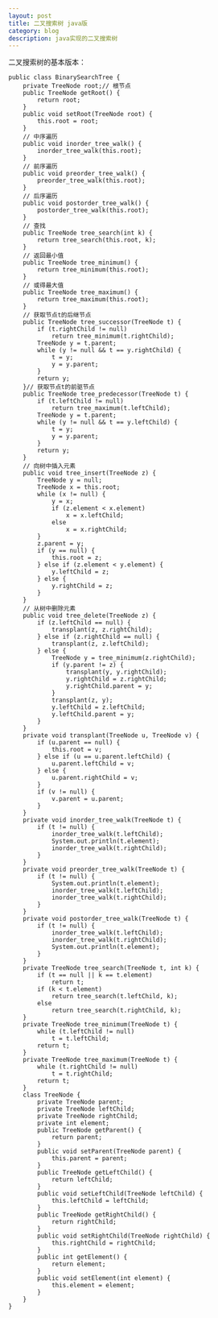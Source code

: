 ```yaml
---
layout: post
title: 二叉搜索树 java版
category: blog
description: java实现的二叉搜索树
---
```


二叉搜索树的基本版本：

	public class BinarySearchTree {
	    private TreeNode root;// 根节点
	    public TreeNode getRoot() {
	        return root;
	    }
	    public void setRoot(TreeNode root) {
	        this.root = root;
	    }
	    // 中序遍历
	    public void inorder_tree_walk() {
	        inorder_tree_walk(this.root);
	    }
	    // 前序遍历
	    public void preorder_tree_walk() {
	        preorder_tree_walk(this.root);
	    }
	    // 后序遍历
	    public void postorder_tree_walk() {
	        postorder_tree_walk(this.root);
	    }
	    // 查找
	    public TreeNode tree_search(int k) {
	        return tree_search(this.root, k);
	    }
	    // 返回最小值
	    public TreeNode tree_minimum() {
	        return tree_minimum(this.root);
	    }
	    // 或得最大值
	    public TreeNode tree_maximum() {
	        return tree_maximum(this.root);
	    }
	    // 获取节点t的后继节点
	    public TreeNode tree_successor(TreeNode t) {
	        if (t.rightChild != null)
	            return tree_minimum(t.rightChild);
	        TreeNode y = t.parent;
	        while (y != null && t == y.rightChild) {
	            t = y;
	            y = y.parent;
	        }
	        return y;
	    }// 获取节点t的前驱节点
	    public TreeNode tree_predecessor(TreeNode t) {
	        if (t.leftChild != null)
	            return tree_maximum(t.leftChild);
	        TreeNode y = t.parent;
	        while (y != null && t == y.leftChild) {
	            t = y;
	            y = y.parent;
	        }
	        return y;
	    }
	    // 向树中插入元素
	    public void tree_insert(TreeNode z) {
	        TreeNode y = null;
	        TreeNode x = this.root;
	        while (x != null) {
	            y = x;
	            if (z.element < x.element)
	                x = x.leftChild;
	            else
	                x = x.rightChild;
	        }
	        z.parent = y;
	        if (y == null) {
	            this.root = z;
	        } else if (z.element < y.element) {
	            y.leftChild = z;
	        } else {
	            y.rightChild = z;
	        }
	    }
	    // 从树中删除元素
	    public void tree_delete(TreeNode z) {
	        if (z.leftChild == null) {
	            transplant(z, z.rightChild);
	        } else if (z.rightChild == null) {
	            transplant(z, z.leftChild);
	        } else {
	            TreeNode y = tree_minimum(z.rightChild);
	            if (y.parent != z) {
	                transplant(y, y.rightChild);
	                y.rightChild = z.rightChild;
	                y.rightChild.parent = y;
	            }
	            transplant(z, y);
	            y.leftChild = z.leftChild;
	            y.leftChild.parent = y;
	        }
	    }
	    private void transplant(TreeNode u, TreeNode v) {
	        if (u.parent == null) {
	            this.root = v;
	        } else if (u == u.parent.leftChild) {
	            u.parent.leftChild = v;
	        } else {
	            u.parent.rightChild = v;
	        }
	        if (v != null) {
	            v.parent = u.parent;
	        }
	    }
	    private void inorder_tree_walk(TreeNode t) {
	        if (t != null) {
	            inorder_tree_walk(t.leftChild);
	            System.out.println(t.element);
	            inorder_tree_walk(t.rightChild);
	        }
	    }
	    private void preorder_tree_walk(TreeNode t) {
	        if (t != null) {
	            System.out.println(t.element);
	            inorder_tree_walk(t.leftChild);
	            inorder_tree_walk(t.rightChild);
	        }
	    }
	    private void postorder_tree_walk(TreeNode t) {
	        if (t != null) {
	            inorder_tree_walk(t.leftChild);
	            inorder_tree_walk(t.rightChild);
	            System.out.println(t.element);
	        }
	    }
	    private TreeNode tree_search(TreeNode t, int k) {
	        if (t == null || k == t.element)
	            return t;
	        if (k < t.element)
	            return tree_search(t.leftChild, k);
	        else
	            return tree_search(t.rightChild, k);
	    }
	    private TreeNode tree_minimum(TreeNode t) {
	        while (t.leftChild != null)
	            t = t.leftChild;
	        return t;
	    }
	    private TreeNode tree_maximum(TreeNode t) {
	        while (t.rightChild != null)
	            t = t.rightChild;
	        return t;
	    }
	    class TreeNode {
	        private TreeNode parent;
	        private TreeNode leftChild;
	        private TreeNode rightChild;
	        private int element;
	        public TreeNode getParent() {
	            return parent;
	        }
	        public void setParent(TreeNode parent) {
	            this.parent = parent;
	        }
	        public TreeNode getLeftChild() {
	            return leftChild;
	        }
	        public void setLeftChild(TreeNode leftChild) {
	            this.leftChild = leftChild;
	        }
	        public TreeNode getRightChild() {
	            return rightChild;
	        }
	        public void setRightChild(TreeNode rightChild) {
	            this.rightChild = rightChild;
	        }
	        public int getElement() {
	            return element;
	        }
	        public void setElement(int element) {
	            this.element = element;
	        }
	    }
	}

